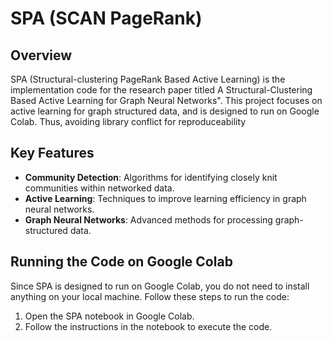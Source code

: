 # SPA (SCAN PageRank)

## Overview

SPA (Structural-clustering PageRank Based Active Learning) is the implementation code for the research paper titled A Structural-Clustering Based Active Learning for Graph Neural Networks". This project focuses on active learning for graph structured data, and is designed to run on Google Colab. Thus, avoiding library conflict for reproduceability

## Key Features

- **Community Detection**: Algorithms for identifying closely knit communities within networked data.
- **Active Learning**: Techniques to improve learning efficiency in graph neural networks.
- **Graph Neural Networks**: Advanced methods for processing graph-structured data.

## Running the Code on Google Colab

Since SPA is designed to run on Google Colab, you do not need to install anything on your local machine. Follow these steps to run the code:

1. Open the SPA notebook in Google Colab.
2. Follow the instructions in the notebook to execute the code.
